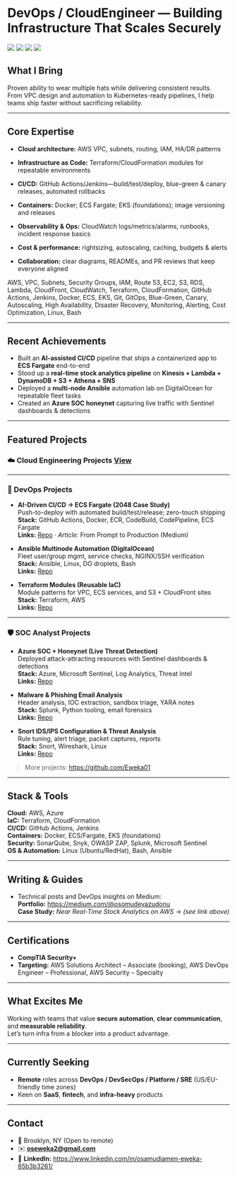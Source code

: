 # DevOps / CloudEngineer — Building Infrastructure That Scales Securely

<a href="https://www.linkedin.com/in/gabriel-eweka//"><img src="https://img.shields.io/badge/-LinkedIn-0072b1?&style=for-the-badge&logo=linkedin&logoColor=white" /></a>
<a href="mailto:oseweka2@gmail.com"><img src="https://img.shields.io/badge/-Email-D14836?style=for-the-badge&logo=gmail&logoColor=white" /></a>
<a href="https://github.com/Eweka01"><img src="https://img.shields.io/badge/-GitHub-181717?style=for-the-badge&logo=github&logoColor=white" /></a>
<a href="https://medium.com/@oseweka1"><img src="https://img.shields.io/badge/-Medium-000000?style=for-the-badge&logo=medium&logoColor=white" /></a>

## What I Bring
Proven ability to wear multiple hats while delivering consistent results.  
From VPC design and automation to Kubernetes-ready pipelines, I help teams ship faster without sacrificing reliability.

---

## Core Expertise
- **Cloud architecture:** AWS VPC, subnets, routing, IAM, HA/DR patterns
  
- **Infrastructure as Code:** Terraform/CloudFormation modules for repeatable environments
- **CI/CD:** GitHub Actions/Jenkins—build/test/deploy, blue-green & canary releases, automated rollbacks
- **Containers:** Docker; ECS Fargate; EKS (foundations); image versioning and releases
- **Observability & Ops:** CloudWatch logs/metrics/alarms, runbooks, incident response basics
- **Cost & performance:** rightsizing, autoscaling, caching, budgets & alerts
- **Collaboration:** clear diagrams, READMEs, and PR reviews that keep everyone aligned
  
AWS, VPC, Subnets, Security Groups, IAM, Route 53, EC2, S3, RDS, Lambda, CloudFront, CloudWatch, Terraform, CloudFormation, GitHub Actions, Jenkins, Docker, ECS, EKS, Git, GitOps, Blue-Green, Canary, Autoscaling, High Availability, Disaster Recovery, Monitoring, Alerting, Cost Optimization, Linux, Bash

---

## Recent Achievements
- Built an **AI-assisted CI/CD** pipeline that ships a containerized app to **ECS Fargate** end-to-end  
- Stood up a **real-time stock analytics pipeline** on **Kinesis + Lambda + DynamoDB + S3 + Athena + SNS**  
- Deployed a **multi-node Ansible** automation lab on DigitalOcean for repeatable fleet tasks  
- Created an **Azure SOC honeynet** capturing live traffic with Sentinel dashboards & detections

---

## Featured Projects

### ☁️ Cloud Engineering Projects [View](https://github.com/Eweka01/Cloud-Projects/tree/main/projects)
---

### 🔧 DevOps Projects
- **AI-Driven CI/CD → ECS Fargate (2048 Case Study)**  
  Push-to-deploy with automated build/test/release; zero-touch shipping  
  **Stack:** GitHub Actions, Docker, ECR, CodeBuild, CodePipeline, ECS Fargate  
  **Links:** [Repo](repo) · *Article:* From Prompt to Production (Medium)

- **Ansible Multinode Automation (DigitalOcean)**  
  Fleet user/group mgmt, service checks, NGINX/SSH verification  
  **Stack:** Ansible, Linux, DO droplets, Bash  
  **Links:** [Repo](repo)

- **Terraform Modules (Reusable IaC)**  
  Module patterns for VPC, ECS services, and S3 + CloudFront sites  
  **Stack:** Terraform, AWS  
  **Links:** [Repo](repo)

---

### 🛡️ SOC Analyst Projects
- **Azure SOC + Honeynet (Live Threat Detection)**  
  Deployed attack-attracting resources with Sentinel dashboards & detections  
  **Stack:** Azure, Microsoft Sentinel, Log Analytics, Threat Intel  
  **Links:** [Repo](https://github.com/Eweka01/Building-a-SOC-Honeynet-in-Azure-Live-Traffic-)

- **Malware & Phishing Email Analysis**  
  Header analysis, IOC extraction, sandbox triage, YARA notes  
  **Stack:** Splunk, Python tooling, email forensics  
  **Links:** [Repo](https://github.com/Eweka01/Malware-and-Phishing-Email-Analysis/tree/main)

- **Snort IDS/IPS Configuration & Threat Analysis**  
  Rule tuning, alert triage, packet captures, reports  
  **Stack:** Snort, Wireshark, Linux  
  **Links:** [Repo](https://github.com/Eweka01/Snort-IDS-IPS-Configuration-and-Analysis)


> More projects: <https://github.com/Eweka01>

---

## Stack & Tools
**Cloud:** AWS, Azure  
**IaC:** Terraform, CloudFormation  
**CI/CD:** GitHub Actions, Jenkins  
**Containers:** Docker, ECS/Fargate, EKS (foundations)  
**Security:** SonarQube, Snyk, OWASP ZAP, Splunk, Microsoft Sentinel  
**OS & Automation:** Linux (Ubuntu/RedHat), Bash, Ansible

---

## Writing & Guides
- Technical posts and DevOps insights on Medium:  
  **Portfolio:** <https://medium.com/@osomudeyazudonu>  
  **Case Study:** *Near Real-Time Stock Analytics on AWS* → *(see link above)*

---

## Certifications
- **CompTIA Security+**  
- **Targeting:** AWS Solutions Architect – Associate (booking), AWS DevOps Engineer – Professional, AWS Security – Specialty

---

## What Excites Me
Working with teams that value **secure automation**, **clear communication**, and **measurable reliability**.  
Let’s turn infra from a blocker into a product advantage.

---

## Currently Seeking
- **Remote** roles across **DevOps / DevSecOps / Platform / SRE** (US/EU-friendly time zones)  
- Keen on **SaaS**, **fintech**, and **infra-heavy** products

---

## Contact
- 📍 Brooklyn, NY (Open to remote)  
- ✉️ **oseweka2@gmail.com**  
- 🔗 **LinkedIn:** <https://www.linkedin.com/in/osamudiamen-eweka-85b3b3261/>
